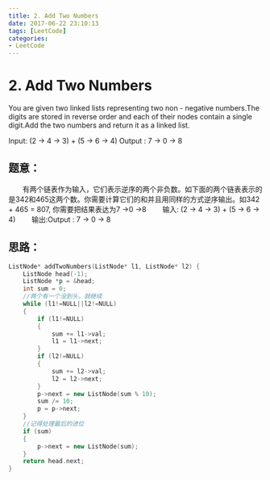 ```yaml
---
title: 2. Add Two Numbers
date: 2017-06-22 23:10:13
tags: [LeetCode]
categories: 
- LeetCode
---
```


# 2. Add Two Numbers

You are given two linked lists representing two non - negative numbers.The digits are stored in reverse order and each of their nodes contain a single digit.Add the two numbers and return it as a linked list.

Input: (2 -> 4 -> 3) + (5 -> 6 -> 4)
Output : 7 -> 0 -> 8

<!-- more -->

## 题意：

　　有两个链表作为输入，它们表示逆序的两个非负数。如下面的两个链表表示的是342和465这两个数。你需要计算它们的和并且用同样的方式逆序输出。如342 + 465 = 807, 你需要把结果表达为7 ->0 ->8
　　输入: (2 -> 4 -> 3) + (5 -> 6 -> 4)
　　输出:Output : 7 -> 0 -> 8



## 思路：

``` c++
ListNode* addTwoNumbers(ListNode* l1, ListNode* l2) {
	ListNode head(-1);
	ListNode *p = &head;
	int sum = 0;
    //两个有一个没到头，就继续
	while (l1!=NULL||l2!=NULL)
	{
		if (l1!=NULL)
		{
			sum += l1->val;
			l1 = l1->next;
		}
		if (l2!=NULL)
		{
			sum += l2->val;
			l2 = l2->next;
		}
		p->next = new ListNode(sum % 10);
		sum /= 10;
		p = p->next;
	}
    //记得处理最后的进位
	if (sum)
	{
		p->next = new ListNode(sum);
	}
	return head.next;
}
```

